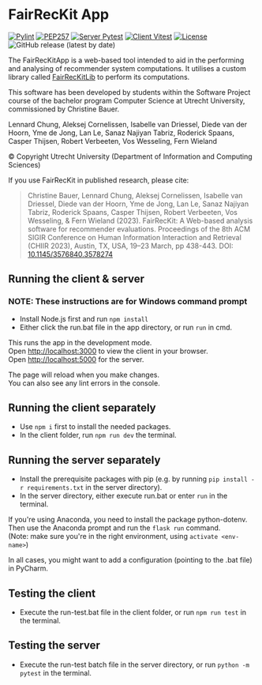# FairRecKit App
[![Pylint](https://github.com/FairRecKit/FairRecKitApp/actions/workflows/pylint.yml/badge.svg)](https://github.com/FairRecKit/FairRecKitApp/actions/workflows/pylint.yml)
[![PEP257](https://github.com/FairRecKit/FairRecKitApp/actions/workflows/pydoctest.yml/badge.svg)](https://github.com/FairRecKit/FairRecKitApp/actions/workflows/pydoctest.yml)
[![Server Pytest](https://github.com/FairRecKit/FairRecKitApp/actions/workflows/pytest.yml/badge.svg)](https://github.com/FairRecKit/FairRecKitApp/actions/workflows/pytest.yml)
[![Client Vitest](https://github.com/FairRecKit/FairRecKitApp/actions/workflows/vitest.yml/badge.svg)](https://github.com/FairRecKit/FairRecKitApp/actions/workflows/vitest.yml)
[![License](https://img.shields.io/badge/License-Apache_2.0-blue.svg)](https://opensource.org/licenses/Apache-2.0)
![GitHub release (latest by date)](https://img.shields.io/github/v/release/TheMinefreak23/fair-rec-kit-app?label=Release)

The FairRecKitApp is a web-based tool intended to aid in the performing and analysing of recommender system computations. It utilises a custom library called [FairRecKitLib](https://github.com/FairRecKit/FairRecKitLib) to perform its computations.

This software has been developed by students within the Software Project course of the bachelor program Computer Science at Utrecht University, commissioned by Christine Bauer.

Lennard Chung,          Aleksej Cornelissen,
Isabelle van Driessel,  Diede van der Hoorn,
Yme de Jong,            Lan Le,
Sanaz Najiyan Tabriz,   Roderick Spaans,
Casper Thijsen,         Robert Verbeeten,
Vos Wesseling,          Fern Wieland    

© Copyright Utrecht University (Department of Information and Computing Sciences)

If you use FairRecKit in published research, please cite:
> Christine Bauer, Lennard Chung, Aleksej Cornelissen, Isabelle van Driessel, Diede van der Hoorn, Yme de Jong, Lan Le, Sanaz Najiyan Tabriz, Roderick Spaans, Casper Thijsen, Robert Verbeeten, Vos Wesseling, & Fern Wieland (2023). FairRecKit: A Web-based analysis software for recommender evaluations. Proceedings of the 8th ACM SIGIR Conference on Human Information Interaction and Retrieval (CHIIR 2023), Austin, TX, USA, 19–23 March, pp 438-443. DOI: [10.1145/3576840.3578274](https://doi.org/10.1145/3576840.3578274)

## Running the client & server

### NOTE: These instructions are for Windows command prompt

- Install Node.js first and run `npm install`
- Either click the run.bat file in the app directory, or run `run` in cmd.

This runs the app in the development mode.  
Open [http://localhost:3000](http://localhost:3000) to view the client in your browser.  
Open [http://localhost:5000](http://localhost:5000) for the server.

The page will reload when you make changes.  
You can also see any lint errors in the console.

## Running the client separately

- Use `npm i` first to install the needed packages.
- In the client folder, run `npm run dev` the terminal.  

## Running the server separately

- Install the prerequisite packages with pip (e.g. by running `pip install -r requirements.txt` in the server directory).  
- In the server directory, either execute run.bat or enter `run` in the terminal.

If you're using Anaconda, you need to install the package python-dotenv. Then use the Anaconda prompt and run the `flask run` command.  
(Note: make sure you're in the right environment, using `activate <env-name>`)

In all cases, you might want to add a configuration (pointing to the .bat file) in PyCharm.

## Testing the client

- Execute the run-test.bat file in the client folder, or run `npm run test` in the terminal.

## Testing the server

- Execute the run-test batch file in the server directory, or run `python -m pytest` in the terminal.
